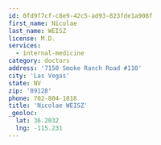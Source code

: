 ```yaml
---
id: 0fd9f7cf-c8e9-42c5-ad93-823fde1a908f
first_name: Nicolae
last_name: WEISZ
license: M.D.
services:
  - internal-medicine
category: doctors
address: '7150 Smoke Ranch Road #110'
city: 'Las Vegas'
state: NV
zip: '89128'
phone: 702-804-1818
title: 'Nicolae WEISZ'
_geoloc:
  lat: 36.2032
  lng: -115.231
---
```

